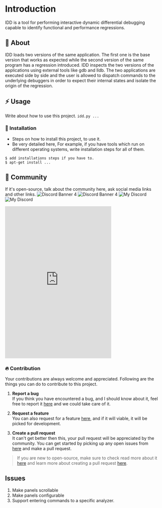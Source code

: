 # Introduction

IDD is a tool for performing interactive dynamic differential debugging capable to identify functional and performance regressions.

##  :beginner: About

IDD loads two versions of the same application. The first one is the base version that works as expected while the second version of the same program has a regression introduced. IDD inspects the two versions of the applications using external tools like gdb and lldb. The two applications are executed side by side and the user is allowed to dispatch commands to the underlying debuggers in order to expect their internal states and isolate the origin of the regression.

## :zap: Usage
Write about how to use this project.
`idd.py ...`

###  :electric_plug: Installation
- Steps on how to install this project, to use it.
- Be very detailed here, For example, if you have tools which run on different operating systems, write installation steps for all of them.

```
$ add installations steps if you have to.
$ apt-get install ...
```

## :cherry_blossom: Community

If it's open-source, talk about the community here, ask social media links and other links.
![Discord Banner 4](https://discord.com/api/guilds/1235591463472074929/widget.png?style=banner4)
![Discord Banner 4](https://discord.com/api/guilds/1056199804956463156/widget.png?style=banner4)
![My Discord](https://discord-readme-badge.vercel.app/api?id=1235591463472074929)
![My Discord](https://discord-readme-badge.vercel.app/api?id=1056199804956463156)

<iframe src="https://discord.com/widget?id=1056199804956463156&theme=dark" width="350" height="500" allowtransparency="true" frameborder="0" sandbox="allow-popups allow-popups-to-escape-sandbox allow-same-origin allow-scripts"></iframe>

 ###  :fire: Contribution

 Your contributions are always welcome and appreciated. Following are the things you can do to contribute to this project.

 1. **Report a bug** <br>
 If you think you have encountered a bug, and I should know about it, feel free to report it [here](https://github.com/compiler-research/idd/issues) and we could take care of it.

 2. **Request a feature** <br>
 You can also request for a feature [here](https://github.com/compiler-research/idd/issues), and if it will viable, it will be picked for development.  

 3. **Create a pull request** <br>
 It can't get better then this, your pull request will be appreciated by the community. You can get started by picking up any open issues from [here]() and make a pull request.

 > If you are new to open-source, make sure to check read more about it [here](https://www.digitalocean.com/community/tutorial_series/an-introduction-to-open-source) and learn more about creating a pull request [here](https://www.digitalocean.com/community/tutorials/how-to-create-a-pull-request-on-github).

## Issues

1. Make panels scrollable
2. Make panels configurable
3. Support entering commands to a specific analyzer.
